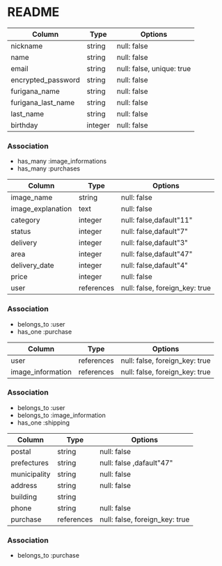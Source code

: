 # README

<!-- usersテーブル   -->

| Column             | Type   | Options     |
|--------------------|--------|-------------|
| nickname           | string | null: false |
| name               | string | null: false |
| email              | string | null: false, unique: true|
| encrypted_password | string | null: false |
| furigana_name      | string | null: false |
| furigana_last_name | string | null: false |
| last_name          | string | null: false |
| birthday           | integer | null: false |


### Association

- has_many :image_informations
- has_many :purchases

<!-- image_informationsテーブル   -->

| Column             | Type   | Options     |
|--------------------|--------|-------------|
| image_name         | string | null: false |
| image_explanation  | text   | null: false |
| category           | integer | null: false,dafault"11" |
| status             | integer | null: false,dafault"7"  |
| delivery           | integer | null: false,dafault"3"  |
| area               | integer | null: false,dafault"47" |
| delivery_date      | integer | null: false,dafault"4"  |
| price              | integer| null: false |
| user               | references | null: false, foreign_key: true |

### Association

- belongs_to :user
- has_one    :purchase

<!-- purchasesテーブル   -->

| Column             | Type   | Options     |
|--------------------|--------|-------------|
| user               | references | null: false, foreign_key: true |
| image_information  | references | null: false, foreign_key: true |

### Association

- belongs_to :user
- belongs_to :image_information
- has_one    :shipping

<!-- shippingsテーブル   -->

| Column             | Type   | Options     |
|--------------------|--------|-------------|
| postal             | string | null: false |
| prefectures        | string | null: false ,dafault"47"|
| municipality       | string | null: false |
| address            | string | null: false |
| building           | string |
| phone              | string | null: false |
| purchase           | references | null: false, foreign_key: true |


### Association

- belongs_to :purchase